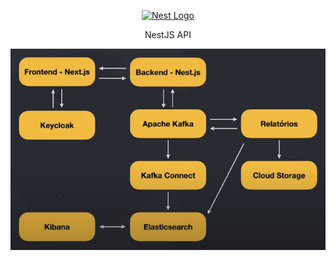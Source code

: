<p align="center">
  <a href="http://nestjs.com/" target="blank"><img src="https://nestjs.com/img/logo_text.svg" width="320" alt="Nest Logo" /></a>
</p>



<p align="center">
  NestJS API
</p>

<p align="center">
  <img src="https://github.com/willynogueira/NestJS-API/blob/main/Screenshot_1.png" width="700" alt="Nest" />
</p>

